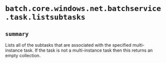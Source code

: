 # `batch.core.windows.net.batchservice.task.listsubtasks`

## `summary`
Lists all of the subtasks that are associated with the specified multi-instance task. If the task is not a multi-instance task then this returns an empty collection.


